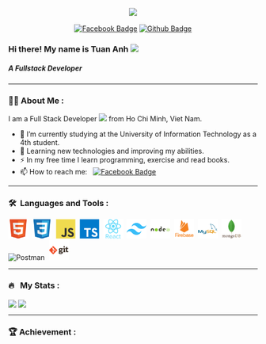 
<p align="center"><img src="https://media.giphy.com/media/M9gbBd9nbDrOTu1Mqx/giphy.gif" width="100"/></p>
<p align="center">
<p align="center">
<a href="https://www.facebook.com/tuananh2202"><img src="https://img.shields.io/badge/Facebook-blue?style=for-the-badge&logo=facebook&logoColor=white" alt="Facebook Badge"></a>
<a href="https://github.com/dotuananh22"><img src="https://img.shields.io/badge/Github-black?style=for-the-badge&logo=github&logoColor=white" alt="Github Badge"></a>
</p>
</p>
<h3>Hi there! My name is Tuan Anh <img src="https://media.giphy.com/media/hvRJCLFzcasrR4ia7z/giphy.gif" width="40"></h3>
<h5>A Fullstack Developer</h5>
<!--<p align="center"><img src="https://media.giphy.com/media/dWesBcTLavkZuG35MI/giphy.gif" width="600" height="300"  /></p>-->
<!--<img src="https://github.githubassets.com/images/modules/site/home/globe.jpg" width="100%" /> -->

---

### 👨‍💻&nbsp;About Me :

I am a Full Stack Developer <img src="https://media.giphy.com/media/WUlplcMpOCEmTGBtBW/giphy.gif" width="30"> from Ho Chi Minh, Viet Nam.

- 🔭 I’m currently studying at the University of Information Technology as a 4th student.
- 🌱 Learning new technologies and improving my abilities.
- ⚡ In my free time I learn programming, exercise and read books.
- 📫 How to reach me: &nbsp; [![Facebook Badge](https://img.shields.io/badge/-Đỗ_Tuấn_Anh-blue?style=flat&logo=Facebook&logoColor=white)](https://www.facebook.com/tuananh2202)

---

### 🛠 &nbsp;Languages and Tools :

<p>
<img src="https://github.com/devicons/devicon/blob/master/icons/html5/html5-original.svg" title="HTML5" alt="HTML5" width="40" height="40"/>&nbsp;
<img src="https://github.com/devicons/devicon/blob/master/icons/css3/css3-original.svg" title="CSS3" alt="CSS3" width="40" height="40"/>&nbsp;
<img src="https://github.com/devicons/devicon/blob/master/icons/javascript/javascript-original.svg" title="Javascript" alt="Javascript" width="40" height="40"/>&nbsp;
<img src="https://github.com/devicons/devicon/blob/master/icons/typescript/typescript-original.svg" title="Typescript" alt="Typescript" width="40" height="40"/>&nbsp;
<img src="https://github.com/devicons/devicon/blob/master/icons/react/react-original-wordmark.svg" title="React" alt="React" width="40" height="40"/>&nbsp;
  <img src="https://github.com/devicons/devicon/blob/master/icons/tailwindcss/tailwindcss-plain.svg" title="TailwindCSS" alt="TailwindCSS" width="40" height="40"/>&nbsp;
<img src="https://github.com/devicons/devicon/blob/master/icons/nodejs/nodejs-original-wordmark.svg" title="NodeJS" alt="NodeJS" width="40" height="40"/>&nbsp;
<img src="https://github.com/devicons/devicon/blob/master/icons/firebase/firebase-plain-wordmark.svg" title="Firebase" alt="Firebase" width="40" height="40"/>&nbsp;
<img src="https://github.com/devicons/devicon/blob/master/icons/mysql/mysql-original-wordmark.svg" title="MySQL"  alt="MySQL" width="40" height="40"/>&nbsp;
<img src="https://github.com/devicons/devicon/blob/master/icons/mongodb/mongodb-original-wordmark.svg" title="MongoDB"  alt="MongoDB" width="40" height="40"/>&nbsp;
<img src="https://www.vectorlogo.zone/logos/getpostman/getpostman-icon.svg" title="Postman"  alt="Postman" width="40" height="40"/>&nbsp;
<img src="https://github.com/devicons/devicon/blob/master/icons/git/git-original-wordmark.svg" title="Git" **alt="Git" width="40" height="40"/>&nbsp;
</p>

---

### 🔥 &nbsp; My Stats :
<img align="center" src="https://github-readme-stats.vercel.app/api/top-langs/?username=dotuananh22&layout=compact&theme=vision-friendly-dark" />
<img align="center" src="http://github-readme-streak-stats.herokuapp.com?user=dotuananh22&theme=dark&background=000000" />

<!--[![Anurag's GitHub stats](https://github-readme-stats.vercel.app/api?username=dotuananh22)](https://github.com/anuraghazra/github-readme-stats) -->

---

### 🏆 Achievement : 
<!--- 🏅TOP 1 FPT TECHDAY 2020_CODE WARRIOR_QUALIFYING ROUND-->
